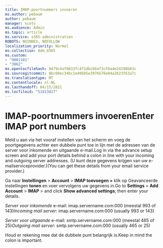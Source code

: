 ```yaml
---
title: IMAP-poortnummers invoeren
ms.author: pebaum
author: pebaum
manager: scotv
ms.audience: Admin
ms.topic: article
ms.service: o365-administration
ROBOTS: NOINDEX, NOFOLLOW
localization_priority: Normal
ms.collection: Adm_O365
ms.custom:
- "9001101"
- "3062"
ms.openlocfilehash: 8479c4af8833fc4f1dbc66ef3c59a4e24290b83c
ms.sourcegitcommit: 8bc60ec34bc1e40685e3976576e04a2623f63a7c
ms.translationtype: MT
ms.contentlocale: nl-NL
ms.lasthandoff: 04/15/2021
ms.locfileid: "51813827"
---
```

# <a name="enter-imap-port-numbers"></a><span data-ttu-id="9202d-102">IMAP-poortnummers invoeren</span><span class="sxs-lookup"><span data-stu-id="9202d-102">Enter IMAP port numbers</span></span>

<span data-ttu-id="9202d-103">Meld u aan via het vooraf instellen van het scherm en voeg de poortgegevens achter een dubbele punt toe in lijn met de adressen van de server voor inkomende en uitgaande e-mail.</span><span class="sxs-lookup"><span data-stu-id="9202d-103">Log in via the advance setup screen and add your port details behind a colon in line with your incoming and outgoing server addresses.</span></span> <span data-ttu-id="9202d-104">(U kunt deze gegevens krijgen van uw e-mailserviceprovider.)</span><span class="sxs-lookup"><span data-stu-id="9202d-104">(You can get these details from your email service provider.)</span></span> 

<span data-ttu-id="9202d-105">Ga naar **Instellingen**  >  **Account**  >  **IMAP toevoegen >** klik op Geavanceerde instellingen **tonen** en voer vervolgens uw gegevens in.</span><span class="sxs-lookup"><span data-stu-id="9202d-105">Go to **Settings** > **Add Account** > **IMAP** > and click **Show advanced settings**; then enter your details.</span></span> 

<span data-ttu-id="9202d-106">*Server voor inkomende* e-mail: imap.servername.com:000 (meestal 993 of 143)</span><span class="sxs-lookup"><span data-stu-id="9202d-106">*Incoming mail server*: imap.servername.com:000 (usually 993 or 143)</span></span> 

<span data-ttu-id="9202d-107">*Server voor uitgaande* e-mail: smtp.servername.com:000 (meestal 465 of 25)</span><span class="sxs-lookup"><span data-stu-id="9202d-107">*Outgoing mail server*: smtp.servername.com:000 (usually 465 or 25)</span></span> 

<span data-ttu-id="9202d-108">Houd er rekening mee dat de dubbele punt belangrijk is.</span><span class="sxs-lookup"><span data-stu-id="9202d-108">Keep in mind the colon is important.</span></span> 
